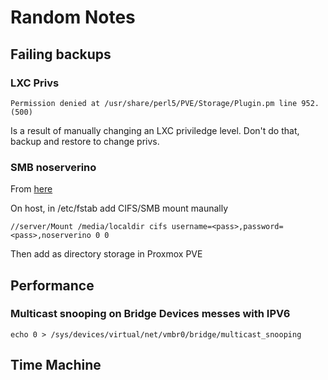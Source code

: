 # Random Notes
## Failing backups

### LXC Privs
```
Permission denied at /usr/share/perl5/PVE/Storage/Plugin.pm line 952. (500)
```
Is a result of manually changing an LXC priviledge level. Don't do that, backup and restore to change privs.

### SMB noserverino 

From [here][def]

On host, in /etc/fstab add CIFS/SMB mount maunally
```
//server/Mount /media/localdir cifs username=<pass>,password=<pass>,noserverino 0 0
```
Then add as directory storage in Proxmox PVE

[def]: https://forum.proxmox.com/threads/backup-vm-fehler-fehlende-vzdump-quemu-ordner.115271/

## Performance

### Multicast snooping on Bridge Devices messes with IPV6

```
echo 0 > /sys/devices/virtual/net/vmbr0/bridge/multicast_snooping
```

## Time Machine